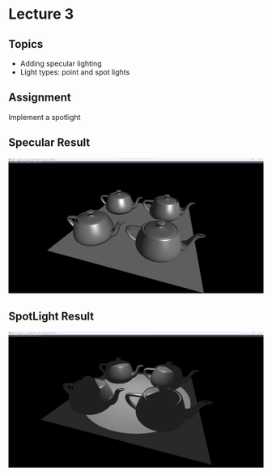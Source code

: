 # Lecture 3

## Topics

* Adding specular lighting
* Light types: point and spot lights

## Assignment

Implement a spotlight

## Specular Result

<p align="center">
  <img  src="images/img2.png">
</p>

## SpotLight Result

<p align="center">
  <img  src="images/img.png">
</p>